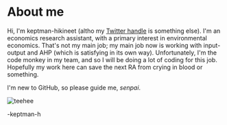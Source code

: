 # About me

Hi, I'm keptman-hikineet (altho my [Twitter handle](https://twitter.com/oikos_mcnomos) is something else). I'm an economics research assistant, with a primary interest in environmental economics. That's not my main job; my main job now is working with input-output and AHP (which is satisfying in its own way). Unfortunately, I'm the code monkey in my team, and so I will be doing a lot of coding for this job. Hopefully my work here can save the next RA from crying in blood or something.

I'm new to GitHub, so please guide me, *senpai*. 

![teehee](https://user-images.githubusercontent.com/98951057/153031140-38dd352c-66c6-416e-b898-d5fc04cc9964.gif)

-keptman-h

<!---
keptman-hikineet/keptman-hikineet is a ✨ special ✨ repository because its `README.md` (this file) appears on your GitHub profile.
You can click the Preview link to take a look at your changes.
--->
